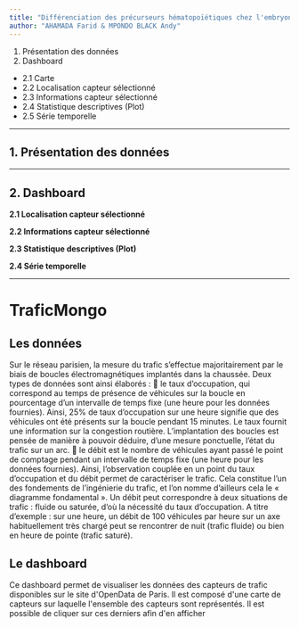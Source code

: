 ```yaml
---
title: "Différenciation des précurseurs hématopoïétiques chez l'embryon"
author: "AHAMADA Farid & MPONDO BLACK Andy"
---
```



1. Présentation des données
2. Dashboard
  + 2.1 Carte
  + 2.2 Localisation capteur sélectionné
  + 2.3 Informations capteur sélectionné
  + 2.4 Statistique descriptives (Plot)
  + 2.5 Série temporelle
 

***


## 1. Présentation des données

***

## 2. Dashboard

__2.1 Localisation capteur sélectionné__

__2.2 Informations capteur sélectionné__

__2.3 Statistique descriptives (Plot)__

__2.4 Série temporelle__

***


# TraficMongo

## Les données
Sur le réseau parisien, la mesure du trafic s’effectue majoritairement par le biais de boucles électromagnétiques implantés dans la chaussée.
Deux types de données sont ainsi élaborés :
 le taux d’occupation, qui correspond au temps de présence de véhicules sur la boucle en pourcentage d’un intervalle de temps fixe (une heure pour les données fournies). Ainsi, 25% de taux d’occupation sur une heure signifie que des véhicules ont été présents sur la boucle pendant 15 minutes. Le taux fournit une information sur la congestion routière. L’implantation des boucles est pensée de manière à pouvoir déduire, d’une mesure ponctuelle, l’état du trafic sur un arc.
 le débit est le nombre de véhicules ayant passé le point de comptage pendant un intervalle de temps fixe (une heure pour les données fournies).
Ainsi, l’observation couplée en un point du taux d’occupation et du débit permet de caractériser le trafic. Cela constitue l’un des fondements de l’ingénierie du trafic, et l’on nomme d’ailleurs cela le « diagramme fondamental ».
Un débit peut correspondre à deux situations de trafic : fluide ou saturée, d’où la nécessité du taux d’occupation. A titre d’exemple : sur une heure, un débit de 100 véhicules par heure sur un axe habituellement très chargé peut se rencontrer de nuit (trafic fluide) ou bien en heure de pointe (trafic saturé).

## Le dashboard

Ce dashboard permet de visualiser les données des capteurs de trafic disponibles sur le site d'OpenData de Paris.
Il est composé d'une carte de capteurs sur laquelle l'ensemble des capteurs sont représentés.
Il est possible de cliquer sur ces derniers afin d'en afficher